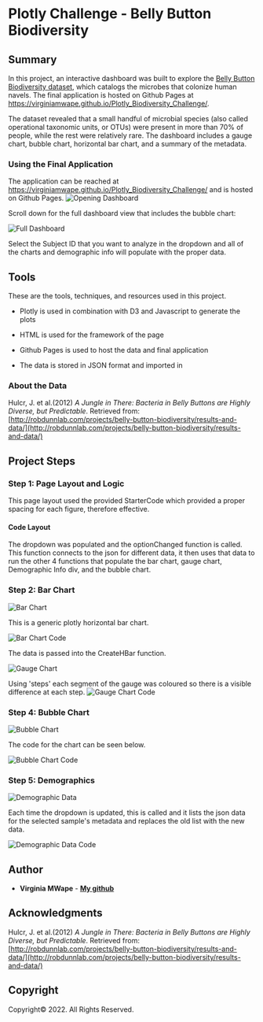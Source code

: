 # Plotly Challenge - Belly Button Biodiversity

## Summary

In this project, an interactive dashboard was built to explore the [Belly Button Biodiversity dataset](http://robdunnlab.com/projects/belly-button-biodiversity/), which catalogs the microbes that colonize human navels. The final application is hosted on Github Pages at <https://virginiamwape.github.io/Plotly_Biodiversity_Challenge/>.

The dataset revealed that a small handful of microbial species (also called operational taxonomic units, or OTUs) were present in more than 70% of people, while the rest were relatively rare. The dashboard includes a gauge chart, bubble chart, horizontal bar chart, and a summary of the metadata.

### Using the Final Application
The application can be reached at <https://virginiamwape.github.io/Plotly_Biodiversity_Challenge/> and is hosted on Github Pages.
  ![Opening Dashboard](FinalImages/DashboardTopView.PNG)

Scroll down for the full dashboard view that includes the bubble chart:

  ![Full Dashboard](FinalImages/DashboardScrolledView.PNG)

Select the Subject ID that you want to analyze in the dropdown and all of the charts and demographic info will populate with the proper data.

## Tools
These are the tools, techniques, and resources used in this project.

* Plotly is used in combination with D3 and Javascript to generate the plots

* HTML is used for the framework of the page

* Github Pages is used to host the data and final application

* The data is stored in JSON format and imported in

### About the Data

Hulcr, J. et al.(2012) _A Jungle in There: Bacteria in Belly Buttons are Highly Diverse, but Predictable_. Retrieved from: [http://robdunnlab.com/projects/belly-button-biodiversity/results-and-data/](http://robdunnlab.com/projects/belly-button-biodiversity/results-and-data/)


## Project Steps

### Step 1: Page Layout and Logic
This page layout used the provided StarterCode which provided a proper spacing for each figure, therefore effective.

#### Code Layout
The dropdown was populated and the optionChanged function is called. This function connects to the json for different data, it then uses that data to run the other 4 functions that populate the bar chart, gauge chart, Demographic Info div, and the bubble chart. 

### Step 2: Bar Chart

  ![Bar Chart](FinalImages/Bar.PNG)

This is a generic plotly horizontal bar chart. 

  ![Bar Chart Code](FinalImages/BarCode.PNG)

The data is passed into the CreateHBar function.

  ![Gauge Chart](FinalImages/Gauge.PNG)

 Using 'steps' each segment of the gauge was coloured so there is a visible difference at each step. 
  ![Gauge Chart Code](FinalImages/GaugeCode.PNG)

### Step 4: Bubble Chart

  ![Bubble Chart](FinalImages/Bubble.PNG)

The code for the chart can be seen below.

  ![Bubble Chart Code](FinalImages/BubbleCode.PNG)


### Step 5: Demographics

  ![Demographic Data](FinalImages/Demographic.PNG)
  
Each time the dropdown is updated, this is called and it lists the json data for the selected sample's metadata and replaces the old list with the new data.

  ![Demographic Data Code](FinalImages/DemographicCode.PNG)


## Author

* **Virginia MWape** - **[My github](https://github.com/VirginiaMwape/ "GitHub for Virginia MWape")**

## Acknowledgments

Hulcr, J. et al.(2012) _A Jungle in There: Bacteria in Belly Buttons are Highly Diverse, but Predictable_. Retrieved from: [http://robdunnlab.com/projects/belly-button-biodiversity/results-and-data/](http://robdunnlab.com/projects/belly-button-biodiversity/results-and-data/)


## Copyright

Copyright:copyright: 2022. All Rights Reserved.
